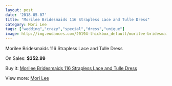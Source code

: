 ```yaml
---
layout: post
date: '2018-05-07'
title: "Morilee Bridesmaids 116 Strapless Lace and Tulle Dress"
category: Mori Lee
tags: ["wedding","crazy","special","dress","unique"]
image: http://img.eudances.com/20194-thickbox_default/morilee-bridesmaids-116-strapless-lace-and-tulle-dress.jpg
---
```

Morilee Bridesmaids 116 Strapless Lace and Tulle Dress

On Sales: **$352.99**
<a href="https://www.eudances.com/en/mori-lee/6050-morilee-bridesmaids-116-strapless-lace-and-tulle-dress.html"><amp-img layout="responsive" width="600" height="600" src="//img.eudances.com/20194-thickbox_default/morilee-bridesmaids-116-strapless-lace-and-tulle-dress.jpg" alt="Morilee Bridesmaids 116 Strapless Lace and Tulle Dress 0" /></a>
<a href="https://www.eudances.com/en/mori-lee/6050-morilee-bridesmaids-116-strapless-lace-and-tulle-dress.html"><amp-img layout="responsive" width="600" height="600" src="//img.eudances.com/20196-thickbox_default/morilee-bridesmaids-116-strapless-lace-and-tulle-dress.jpg" alt="Morilee Bridesmaids 116 Strapless Lace and Tulle Dress 1" /></a>
<a href="https://www.eudances.com/en/mori-lee/6050-morilee-bridesmaids-116-strapless-lace-and-tulle-dress.html"><amp-img layout="responsive" width="600" height="600" src="//img.eudances.com/20195-thickbox_default/morilee-bridesmaids-116-strapless-lace-and-tulle-dress.jpg" alt="Morilee Bridesmaids 116 Strapless Lace and Tulle Dress 2" /></a>

Buy it: [Morilee Bridesmaids 116 Strapless Lace and Tulle Dress](https://www.eudances.com/en/mori-lee/6050-morilee-bridesmaids-116-strapless-lace-and-tulle-dress.html "Morilee Bridesmaids 116 Strapless Lace and Tulle Dress")

View more: [Mori Lee](https://www.eudances.com/en/65-mori-lee "Mori Lee")
